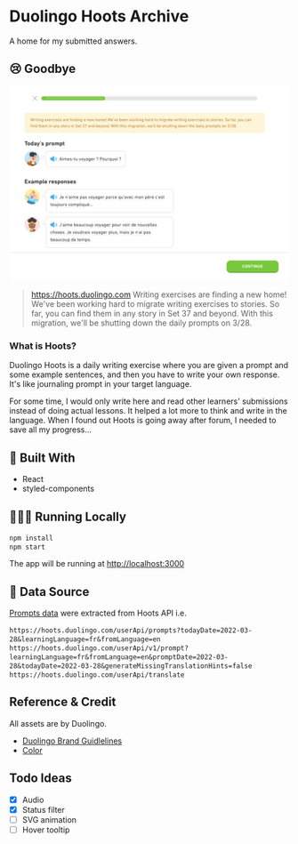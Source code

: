 # Duolingo Hoots Archive

A home for my submitted answers.

## 😢 Goodbye
<img src="./screenshots/original.png" >

> https://hoots.duolingo.com
> Writing exercises are finding a new home! We've been working hard to migrate writing exercises to stories. So far, you can find them in any story in Set 37 and beyond. With this migration, we'll be shutting down the daily prompts on 3/28.

### What is Hoots?
Duolingo Hoots is a daily writing exercise where you are given a prompt and some example sentences, and then you have to write your own response. It's like journaling prompt in your target language. 

For some time, I would only write here and read other learners' submissions instead of doing actual lessons. It helped a lot more to think and write in the language. When I found out Hoots is going away after forum, I needed to save all my progress...


## 🚀 Built With
- React
- styled-components

## 👩🏻‍💻 Running Locally

```
npm install
npm start
```
The app will be running at [http://localhost:3000](http://localhost:3000)

## 📝 Data Source

[Prompts data](src/data/prompts.json) were extracted from Hoots API i.e.

```
https://hoots.duolingo.com/userApi/prompts?todayDate=2022-03-28&learningLanguage=fr&fromLanguage=en
https://hoots.duolingo.com/userApi/v1/prompt?learningLanguage=fr&fromLanguage=en&promptDate=2022-03-28&todayDate=2022-03-28&generateMissingTranslationHints=false
https://hoots.duolingo.com/userApi/translate
```


## Reference & Credit

All assets are by Duolingo.
- [Duolingo Brand Guidlelines](https://design.duolingo.com/)
- [Color](https://design.duolingo.com/identity/color#core-brand-colors)

## Todo Ideas

- [x] Audio
- [x] Status filter
- [ ] SVG animation
- [ ] Hover tooltip

